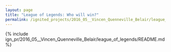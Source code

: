 ```yaml
---
layout: page
title: "League of Legends: Who will win?"
permalink: /ignited_projects/2016_05__Vincen_Quenneville_Belair/league_of_legends/
---
```


{% include ign_pr/2016_05__Vincen_Quenneville_Belair/league_of_legends/README.md %}